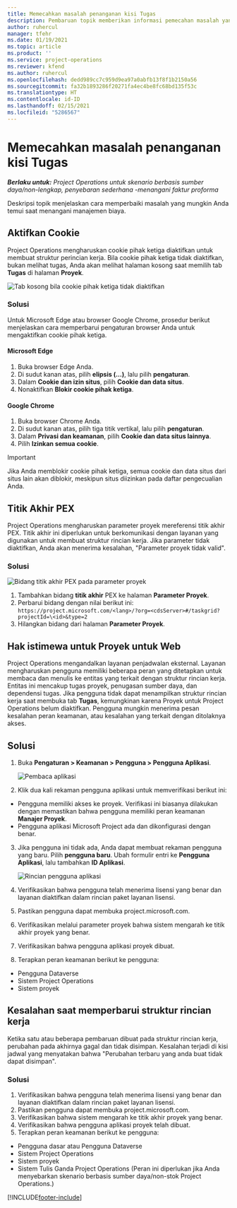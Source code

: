 ```yaml
---
title: Memecahkan masalah penanganan kisi Tugas
description: Pembaruan topik memberikan informasi pemecahan masalah yang diperlukan saat menangani kisi Tugas.
author: ruhercul
manager: tfehr
ms.date: 01/19/2021
ms.topic: article
ms.product: ''
ms.service: project-operations
ms.reviewer: kfend
ms.author: ruhercul
ms.openlocfilehash: dedd989cc7c959d9ea97a0abfb13f8f1b2150a56
ms.sourcegitcommit: fa32b1893286f20271fa4ec4be8fc68bd135f53c
ms.translationtype: HT
ms.contentlocale: id-ID
ms.lasthandoff: 02/15/2021
ms.locfileid: "5286567"
---
```

# <a name="troubleshoot-working-in-the-task-grid"></a>Memecahkan masalah penanganan kisi Tugas 

_**Berlaku untuk:** Project Operations untuk skenario berbasis sumber daya/non-lengkap, penyebaran sederhana -menangani faktur proforma_

Deskripsi topik menjelaskan cara memperbaiki masalah yang mungkin Anda temui saat menangani manajemen biaya.

## <a name="enable-cookies"></a>Aktifkan Cookie

Project Operations mengharuskan cookie pihak ketiga diaktifkan untuk membuat struktur perincian kerja. Bila cookie pihak ketiga tidak diaktifkan, bukan melihat tugas, Anda akan melihat halaman kosong saat memilih tab **Tugas** di halaman **Proyek**.

![Tab kosong bila cookie pihak ketiga tidak diaktifkan](media/blankschedule.png)


### <a name="workaround"></a>Solusi
Untuk Microsoft Edge atau browser Google Chrome, prosedur berikut menjelaskan cara memperbarui pengaturan browser Anda untuk mengaktifkan cookie pihak ketiga.

#### <a name="microsoft-edge"></a>Microsoft Edge

1. Buka browser Edge Anda.
2. Di sudut kanan atas, pilih **elipsis (...)**, lalu pilih **pengaturan**.
3. Dalam **Cookie dan izin situs**, pilih **Cookie dan data situs**.
4. Nonaktifkan **Blokir cookie pihak ketiga**.

#### <a name="google-chrome"></a>Google Chrome

1. Buka browser Chrome Anda.
2. Di sudut kanan atas, pilih tiga titik vertikal, lalu pilih **pengaturan**.
3. Dalam **Privasi dan keamanan**, pilih **Cookie dan data situs lainnya**.
4. Pilih **Izinkan semua cookie**.

> [!IMPORTANT]
> Jika Anda memblokir cookie pihak ketiga, semua cookie dan data situs dari situs lain akan diblokir, meskipun situs diizinkan pada daftar pengecualian Anda.

## <a name="pex-endpoint"></a>Titik Akhir PEX

Project Operations mengharuskan parameter proyek mereferensi titik akhir PEX. Titik akhir ini diperlukan untuk berkomunikasi dengan layanan yang digunakan untuk membuat struktur rincian kerja. Jika parameter tidak diaktifkan, Anda akan menerima kesalahan, "Parameter proyek tidak valid". 

### <a name="workaround"></a>Solusi
 ![Bidang titik akhir PEX pada parameter proyek](media/projectparameter.png)

1. Tambahkan bidang **titik akhir** PEX ke halaman **Parameter Proyek**.
2. Perbarui bidang dengan nilai berikut ini: `https://project.microsoft.com/<lang>/?org=<cdsServer>#/taskgrid?projectId=\<id>&type=2`
3. Hilangkan bidang dari halaman **Parameter Proyek**.

## <a name="privileges-for-project-for-the-web"></a>Hak istimewa untuk Proyek untuk Web

Project Operations mengandalkan layanan penjadwalan eksternal. Layanan mengharuskan pengguna memiliki beberapa peran yang ditetapkan untuk membaca dan menulis ke entitas yang terkait dengan struktur rincian kerja. Entitas ini mencakup tugas proyek, penugasan sumber daya, dan dependensi tugas. Jika pengguna tidak dapat menampilkan struktur rincian kerja saat membuka tab **Tugas**, kemungkinan karena Proyek untuk Project Operations belum diaktifkan. Pengguna mungkin menerima pesan kesalahan peran keamanan, atau kesalahan yang terkait dengan ditolaknya akses.


## <a name="workaround"></a>Solusi

1. Buka **Pengaturan > Keamanan > Pengguna > Pengguna Aplikasi**.  

   ![Pembaca aplikasi](media/applicationuser.jpg)
   
2. Klik dua kali rekaman pengguna aplikasi untuk memverifikasi berikut ini:

 - Pengguna memiliki akses ke proyek. Verifikasi ini biasanya dilakukan dengan memastikan bahwa pengguna memiliki peran keamanan **Manajer Proyek**.
 - Pengguna aplikasi Microsoft Project ada dan dikonfigurasi dengan benar.
 
3. Jika pengguna ini tidak ada, Anda dapat membuat rekaman pengguna yang baru. Pilih **pengguna baru**. Ubah formulir entri ke **Pengguna Aplikasi**, lalu tambahkan **ID Aplikasi**.

   ![Rincian pengguna aplikasi](media/applicationuserdetails.jpg)

4. Verifikasikan bahwa pengguna telah menerima lisensi yang benar dan layanan diaktifkan dalam rincian paket layanan lisensi.
5. Pastikan pengguna dapat membuka project.microsoft.com.
6. Verifikasikan melalui parameter proyek bahwa sistem mengarah ke titik akhir proyek yang benar.
7. Verifikasikan bahwa pengguna aplikasi proyek dibuat.
8. Terapkan peran keamanan berikut ke pengguna:

  - Pengguna Dataverse
  - Sistem Project Operations
  - Sistem proyek

## <a name="error-when-updating-the-work-breakdown-structure"></a>Kesalahan saat memperbarui struktur rincian kerja

Ketika satu atau beberapa pembaruan dibuat pada struktur rincian kerja, perubahan pada akhirnya gagal dan tidak disimpan. Kesalahan terjadi di kisi jadwal yang menyatakan bahwa "Perubahan terbaru yang anda buat tidak dapat disimpan".

### <a name="workaround"></a>Solusi

1. Verifikasikan bahwa pengguna telah menerima lisensi yang benar dan layanan diaktifkan dalam rincian paket layanan lisensi.
2. Pastikan pengguna dapat membuka project.microsoft.com.
3. Verifikasikan bahwa sistem mengarah ke titik akhir proyek yang benar.
4. Verifikasikan bahwa pengguna aplikasi proyek telah dibuat.
5. Terapkan peran keamanan berikut ke pengguna:
  
  - Pengguna dasar atau Pengguna Dataverse
  - Sistem Project Operations
  - Sistem proyek
  - Sistem Tulis Ganda Project Operations (Peran ini diperlukan jika Anda menyebarkan skenario berbasis sumber daya/non-stok Project Operations.)


[!INCLUDE[footer-include](../includes/footer-banner.md)]